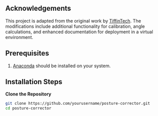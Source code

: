 ## Acknowledgements
This project is adapted from the original work by [TiffinTech](https://github.com/TiffinTech/posture-corrector). The modifications include additional functionality for calibration, angle calculations, and enhanced documentation for deployment in a virtual environment.

## Prerequisites
1. [Anaconda](https://www.anaconda.com/) should be installed on your system.

## Installation Steps

**Clone the Repository**
```bash
git clone https://github.com/yourusername/posture-corrector.git
cd posture-corrector
```
